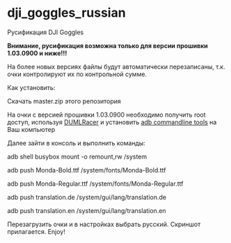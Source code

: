 # dji_goggles_russian
Русификация DJI Goggles

****Внимание, русификация возможна только для версии прошивки 1.03.0900 и ниже!!!****

На более новых версиях файлы будут автоматически перезаписаны, т.к. очки контролируют их по контрольной сумме.

Как установить:

Скачать master.zip этого репозитория

На очки с версией прошивки 1.03.0900 необходимо получить root доступ, используя [DUMLRacer](https://github.com/CunningLogic/DUMLRacer/releases/download/v1.1.1/DUMLRacer.jar) и установить [adb commandline tools](https://developer.android.com/studio/index.html#command-tools) на Ваш компьютер

Далее зайти в консоль и выполнить команды:

adb shell busybox mount -o remount,rw /system

adb push Monda-Bold.ttf /system/fonts/Monda-Bold.ttf

adb push Monda-Regular.ttf /system/fonts/Monda-Regular.ttf

adb push translation.de /system/gui/lang/translation.de

adb push translation.en /system/gui/lang/translation.en

Перезагрузить очки и в настройках выбрать русский.
Скриншот прилагается. Enjoy!
